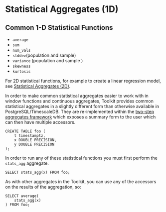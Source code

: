 <!-- markdownlint-disable -->
<!-- vale off -->
# Statistical Aggregates (1D)

## Common 1-D Statistical Functions

*   `average`
*   `sum`
*   `num_vals`
*   `stddev`(population and sample)
*   `variance` (population and sample )
*   `skewness`
*   `kurtosis`

For 2D statistical functions, for example to create a linear regression model,
see [Statistical Aggregates (2D)](./stats_agg_2D.md).

In order to make common statistical aggregates easier to work with in window
functions and continuous aggregates, Toolkit provides common statistical
aggregates in a slightly different form than  otherwise available in
PostgreSQL/TimescaleDB. They are re-implemented within the [two-step aggregates
framework](./two-step_aggregation.md) which exposes a summary form to the
user which can then have multiple accessors.

```SQL, non-transactional
CREATE TABLE foo (
    t timestamptz,
    x DOUBLE PRECISION,
    y DOUBLE PRECISION
);
```

In order to run any of these statistical functions you must first perform the
`stats_agg` aggregate.

<!-- DOCS-DESCRIPTION: Create a one-dimensional statistical aggregate from column `x` in table `foo` -->
```SQL, ignore-output, publish(stats_agg)
SELECT stats_agg(x) FROM foo;
```

As with other aggregates in the Toolkit, you can use any of the accessors on the
results of the aggregation, so:

<!-- DOCS-DESCRIPTION: Calculate the average of column `x` in table `foo` -->
```SQL, ignore-output, publish(average)
SELECT average(
    stats_agg(x)
) FROM foo;
```
